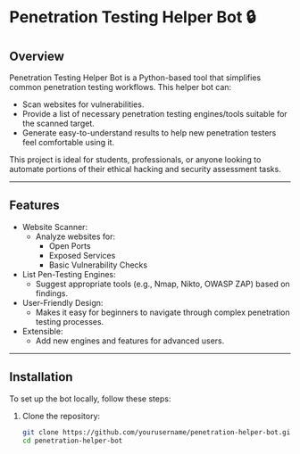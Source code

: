 # Penetration Testing Helper Bot 🔒

## Overview

Penetration Testing Helper Bot is a Python-based tool that simplifies common penetration testing workflows. This helper bot can:
- Scan websites for vulnerabilities.
- Provide a list of necessary penetration testing engines/tools suitable for the scanned target.
- Generate easy-to-understand results to help new penetration testers feel comfortable using it.

This project is ideal for students, professionals, or anyone looking to automate portions of their ethical hacking and security assessment tasks.

---

## Features

- Website Scanner:
  - Analyze websites for:
    - Open Ports
    - Exposed Services
    - Basic Vulnerability Checks
- List Pen-Testing Engines:
  - Suggest appropriate tools (e.g., Nmap, Nikto, OWASP ZAP) based on findings.
- User-Friendly Design:
  - Makes it easy for beginners to navigate through complex penetration testing processes.
- Extensible:
  - Add new engines and features for advanced users.

---

## Installation

To set up the bot locally, follow these steps:

1. Clone the repository:
   ```bash
   git clone https://github.com/yourusername/penetration-helper-bot.git
   cd penetration-helper-bot
